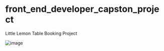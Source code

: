 # front_end_developer_capston_project
 Little Lemon Table Booking Project
 
 ![image](https://github.com/user-attachments/assets/5326c567-9c1b-4cc5-b06e-092c572e15a6)
